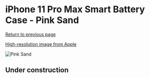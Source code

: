 # iPhone 11 Pro Max Smart Battery Case - Pink Sand

[Return to previous page](/iphone_11)

[High-resolution image from Apple](https://store.storeimages.cdn-apple.com/8756/as-images.apple.com/is/MWVR2?wid=4500&hei=4500&fmt=png)

<div style="width: 512px"><img src="/almost_uncompressed/MWVR2.webp" alt="Pink Sand"></div>

## Under construction

